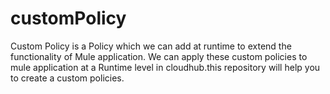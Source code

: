 # customPolicy
Custom Policy is a Policy which we can add at runtime to extend the functionality of Mule application. We can apply these custom policies to mule application at a Runtime level in cloudhub.this repository will help you to create a custom policies.


